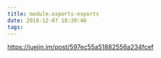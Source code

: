 ```yaml
---
title: module.exports-exports
date: 2018-12-07 18:39:46
tags:
---
```

https://juejin.im/post/597ec55a51882556a234fcef